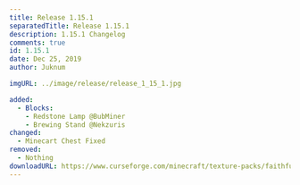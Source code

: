 ```yaml
---
title: Release 1.15.1
separatedTitle: Release 1.15.1
description: 1.15.1 Changelog
comments: true
id: 1.15.1
date: Dec 25, 2019
author: Juknum

imgURL: ../image/release/release_1_15_1.jpg

added:
  - Blocks:
    - Redstone Lamp @BubMiner
    - Brewing Stand @Nekzuris
changed:
  - Minecart Chest Fixed
removed:
  - Nothing
downloadURL: https://www.curseforge.com/minecraft/texture-packs/faithful-3d/files/2849351
---
```


